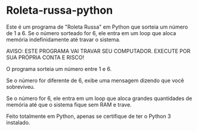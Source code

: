 # Roleta-russa-python
Este é um programa de "Roleta Russa" em Python que sorteia um número de 1 a 6. Se o número sorteado for 6, ele entra em um loop que aloca memória indefinidamente até travar o sistema.

AVISO: ESTE PROGRAMA VAI TRAVAR SEU COMPUTADOR. EXECUTE POR SUA PRÓPRIA CONTA E RISCO! 

O programa sorteia um número entre 1 e 6.

Se o número for diferente de 6, exibe uma mensagem dizendo que você sobreviveu.

Se o número for 6, ele entra em um loop que aloca grandes quantidades de memória até que o sistema fique sem RAM e trave.

Feito totalmente em Python, apenas se certifique de ter o Python 3 instalado.
